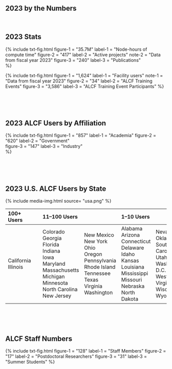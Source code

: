 ## 2023 by the Numbers



<br>

## 2023 Stats

{%	include txt-fig.html 
  	figure-1 = "35.7M"
	label-1 = "Node-hours of compute time"
	figure-2 = "417"
	label-2 = "Active projects"
	note-2 = "Data from fiscal year 2023"
	figure-3 = "240"
	label-3 = "Publications"	
%}

{%	include txt-fig.html 
	figure-1 = "1,624"
	label-1 = "Facility users"
	note-1 = "Data from fiscal year 2023"
	figure-2 = "34"
	label-2 = "ALCF Training Events"
	figure-3 = "3,586"
	label-3 = "ALCF Training Event Participants"
%}


<br><br><br>
## 2023 ALCF Users by Affiliation

{%	include txt-fig.html 
	  	figure-1 = "857"
		label-1 = "Academia"
		figure-2 = "620"
		label-2 = "Government"	
		figure-3 = "147"
		label-3 = "Industry"	
%}


<br><br><br>
## 2023 U.S. ALCF Users by State

{% include media-img.html
   source= "usa.png"
%}

| 100+ Users | &nbsp; | 11–100 Users | &nbsp; | 1–10 Users | &nbsp; |
|:--|:--|:--|:--|:--|:--|
| California <br> Illinois | &nbsp; | Colorado <br> Georgia <br> Florida <br> Indiana <br> Iowa <br> Maryland <br> Massachusetts <br> Michigan <br> Minnesota <br> North Carolina <br> New Jersey | New Mexico <br> New York <br> Ohio <br> Oregon <br> Pennsylvania <br> Rhode Island <br> Tennessee <br> Texas <br> Virginia <br> Washington | Alabama <br> Arizona <br> Connecticut <br> Delaware <br> Idaho <br> Kansas <br> Louisiana <br> Mississippi <br> Missouri <br> Nebraska <br> North Dakota | Nevada <br> Oklahoma <br> South Carolina <br> Utah <br> Washington D.C. <br> West Virginia <br> Wisconsin <br> Wyoming |


<br><br><br>
## ALCF Staff Numbers

{%	include txt-fig.html 
	figure-1 = "128"
	label-1 = "Staff Members"
  figure-2 = "17"
  label-2 = "Postdoctoral Researchers"
  figure-3 = "31"
	label-3 = "Summer Students"
%}









